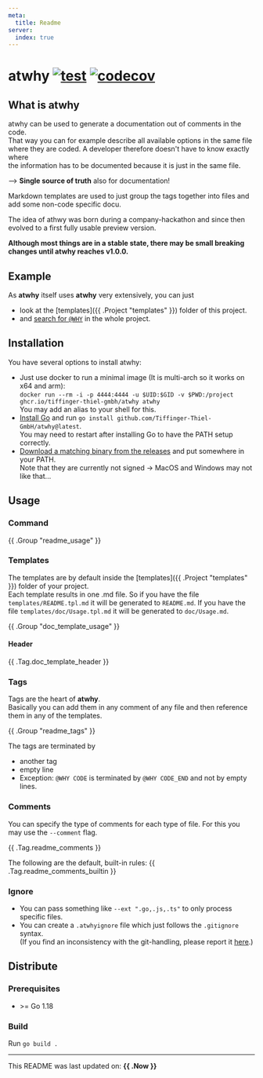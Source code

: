 ```yaml
---
meta:
  title: Readme 
server:
  index: true
---
```

# atwhy [![test](https://github.com/Tiffinger-Thiel-GmbH/atwhy/actions/workflows/test.yaml/badge.svg)](https://github.com/Tiffinger-Thiel-GmbH/atwhy/actions/workflows/test.yaml) [![codecov](https://codecov.io/gh/Tiffinger-Thiel-GmbH/atwhy/branch/main/graph/badge.svg?token=JSN8ANHSNA)](https://codecov.io/gh/Tiffinger-Thiel-GmbH/atwhy)

## What is atwhy

atwhy can be used to generate a documentation out of comments in the code.  
That way you can for example describe all available options in the same file  
where they are coded. A developer therefore doesn't have to know exactly where  
the information has to be documented because it is just in the same file.

--> __Single source of truth__ also for documentation!

Markdown templates are used to just group the tags together into files and 
add some non-code specific docu.

The idea of athwy was born during a company-hackathon and since then evolved to a first fully usable 
preview version.

__Although most things are in a stable state, there may be small breaking changes until
atwhy reaches v1.0.0.__

## Example

As __atwhy__ itself uses __atwhy__ very extensively, you can just
* look at the [templates]({{ .Project "templates" }}) folder of this project.
* and [search for `@WHY`](https://github.com/Tiffinger-Thiel-GmbH/atwhy/search?q=%5C%40WHY&type=) in the whole project.

## Installation

You have several options to install atwhy:
* Just use docker to run a minimal image (It is multi-arch so it works on x64 and arm):  
  `docker run --rm -i -p 4444:4444 -u $UID:$GID -v $PWD:/project ghcr.io/tiffinger-thiel-gmbh/atwhy atwhy`  
  You may add an alias to your shell for this.
* [Install Go](https://go.dev/dl/) and run `go install github.com/Tiffinger-Thiel-GmbH/atwhy@latest`.  
  You may need to restart after installing Go to have the PATH setup correctly.
* [Download a matching binary from the releases](https://github.com/Tiffinger-Thiel-GmbH/atwhy/releases)
  and put somewhere in your PATH.  
  Note that they are currently not signed -> MacOS and Windows may not like that...

## Usage

### Command

{{ .Group "readme_usage" }}

### Templates

The templates are by default inside the [templates]({{ .Project "templates" }}) folder of your project.  
Each template results in one .md file.
So if you have the file `templates/README.tpl.md` it will be generated to `README.md`.
If you have the file `templates/doc/Usage.tpl.md` it will be generated to `doc/Usage.md`.

{{ .Group "doc_template_usage" }}

#### Header

{{ .Tag.doc_template_header }}  

### Tags

Tags are the heart of __atwhy__.  
Basically you can add them in any comment of any file and then reference them
in any of the templates.

{{ .Group "readme_tags" }}

The tags are terminated by

* another tag
* empty line
* Exception: `@WHY CODE` is terminated by `@WHY CODE_END` and not by empty lines.

### Comments

You can specify the type of comments for each type of file.
For this you may use the `--comment` flag.

{{ .Tag.readme_comments }}

The following are the default, built-in rules:
{{ .Tag.readme_comments_builtin }}

### Ignore

* You can pass something like `--ext ".go,.js,.ts"` to only process specific files.
* You can create a `.atwhyignore` file which just follows the `.gitignore` syntax.  
  (If you find an inconsistency with the git-handling, please report it 
  [here](https://github.com/aligator/NoGo/issues).)

## Distribute

### Prerequisites

* \>= Go 1.18

### Build

Run `go build .`  

---
This README was last updated on: __{{ .Now }}__
